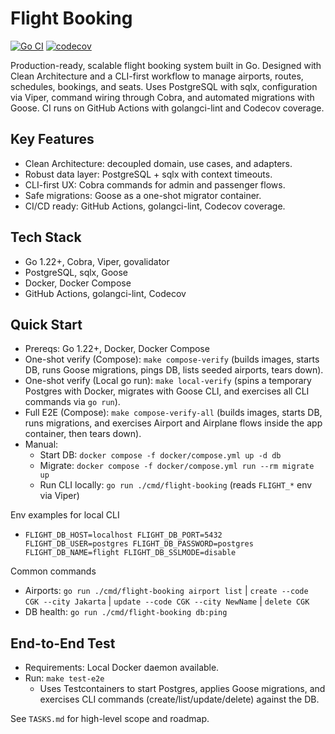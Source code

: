 # Flight Booking

[![Go CI](https://github.com/ambiyansyah-risyal/flight-booking/actions/workflows/ci.yml/badge.svg?branch=main)](https://github.com/ambiyansyah-risyal/flight-booking/actions/workflows/ci.yml)
[![codecov](https://codecov.io/gh/ambiyansyah-risyal/flight-booking/branch/main/graph/badge.svg)](https://codecov.io/gh/ambiyansyah-risyal/flight-booking)

Production-ready, scalable flight booking system built in Go. Designed with Clean Architecture and a CLI-first workflow to manage airports, routes, schedules, bookings, and seats. Uses PostgreSQL with sqlx, configuration via Viper, command wiring through Cobra, and automated migrations with Goose. CI runs on GitHub Actions with golangci-lint and Codecov coverage.

## Key Features
- Clean Architecture: decoupled domain, use cases, and adapters.
- Robust data layer: PostgreSQL + sqlx with context timeouts.
- CLI-first UX: Cobra commands for admin and passenger flows.
- Safe migrations: Goose as a one-shot migrator container.
- CI/CD ready: GitHub Actions, golangci-lint, Codecov coverage.

## Tech Stack
- Go 1.22+, Cobra, Viper, govalidator
- PostgreSQL, sqlx, Goose
- Docker, Docker Compose
- GitHub Actions, golangci-lint, Codecov

## Quick Start
- Prereqs: Go 1.22+, Docker, Docker Compose
 - One-shot verify (Compose): `make compose-verify` (builds images, starts DB, runs Goose migrations, pings DB, lists seeded airports, tears down).
 - One-shot verify (Local go run): `make local-verify` (spins a temporary Postgres with Docker, migrates with Goose CLI, and exercises all CLI commands via `go run`).
 - Full E2E (Compose): `make compose-verify-all` (builds images, starts DB, runs migrations, and exercises Airport and Airplane flows inside the app container, then tears down).
- Manual:
  - Start DB: `docker compose -f docker/compose.yml up -d db`
  - Migrate: `docker compose -f docker/compose.yml run --rm migrate up`
  - Run CLI locally: `go run ./cmd/flight-booking` (reads `FLIGHT_*` env via Viper)

Env examples for local CLI
- `FLIGHT_DB_HOST=localhost FLIGHT_DB_PORT=5432 FLIGHT_DB_USER=postgres FLIGHT_DB_PASSWORD=postgres FLIGHT_DB_NAME=flight FLIGHT_DB_SSLMODE=disable`

Common commands
- Airports: `go run ./cmd/flight-booking airport list` | `create --code CGK --city Jakarta` | `update --code CGK --city NewName` | `delete CGK`
- DB health: `go run ./cmd/flight-booking db:ping`

## End-to-End Test
- Requirements: Local Docker daemon available.
- Run: `make test-e2e`
  - Uses Testcontainers to start Postgres, applies Goose migrations, and exercises CLI commands (create/list/update/delete) against the DB.

See `TASKS.md` for high-level scope and roadmap.
